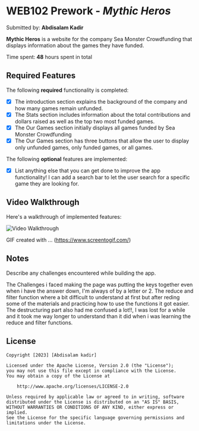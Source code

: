 # WEB102 Prework - *Mythic Heros*

Submitted by: **Abdisalam Kadir**

**Mythic Heros** is a website for the company Sea Monster Crowdfunding that displays information about the games they have funded.

Time spent: **48** hours spent in total

## Required Features

The following **required** functionality is completed:

* [X] The introduction section explains the background of the company and how many games remain unfunded.
* [X] The Stats section includes information about the total contributions and dollars raised as well as the top two most funded games.
* [X] The Our Games section initially displays all games funded by Sea Monster Crowdfunding
* [X] The Our Games section has three buttons that allow the user to display only unfunded games, only funded games, or all games.

The following **optional** features are implemented:

* [X] List anything else that you can get done to improve the app functionality!
    I can add a search bar to let the user search for a specific game they are looking for.

## Video Walkthrough

Here's a walkthrough of implemented features:

<img src="/walkthroughgif.gif" title='Video Walkthrough' width='' alt='Video Walkthrough' />

<!-- Replace this with whatever GIF tool you used! -->
GIF created with ... (https://www.screentogif.com/) 
<!-- Recommended tools:
[Kap](https://getkap.co/) for macOS
[ScreenToGif](https://www.screentogif.com/) for Windows
[peek](https://github.com/phw/peek) for Linux. -->

## Notes

Describe any challenges encountered while building the app.

The Challenges i faced making the page was putting the keys together even when i have the answer down, I'm always of by a letter or 2. The reduce and filter function where a bit difficult to understand at first but after reding some of the materials and practicing how to use the functions it got easier. The destructuring part also had me confused a lot!!, I was lost for a while and it took me way longer to understand than it did when i was learning the reduce and filter functions.

## License

    Copyright [2023] [Abdisalam kadir]

    Licensed under the Apache License, Version 2.0 (the "License");
    you may not use this file except in compliance with the License.
    You may obtain a copy of the License at

        http://www.apache.org/licenses/LICENSE-2.0

    Unless required by applicable law or agreed to in writing, software
    distributed under the License is distributed on an "AS IS" BASIS,
    WITHOUT WARRANTIES OR CONDITIONS OF ANY KIND, either express or implied.
    See the License for the specific language governing permissions and
    limitations under the License.